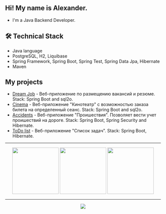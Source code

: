## Hi! My name is Alexander. 
- I'm a Java Backend Developer.

## 🛠 Technical Stack
*   Java language
*   PostgreSQL, H2, Liquibase
*   Spring Framework, Spring Boot, Spring Test, Spring Data Jpa, Hibernate
*   Maven

## My projects
* [Dream Job](https://github.com/aseldom/job4j_dreamjob) - Веб-приложение по размещению вакансий и резюме. Stack: Spring Boot and sql2o.
* [Cinema](https://github.com/aseldom/job4j_cinema_web) - Веб-приложение "Кинотеатр" с возможностью заказа билета на определенный сеанс. Stack: Spring Boot and sql2o.
* [Accidents](https://github.com/aseldom/job4j_accidents) - Веб-приложение "Проишествия". Позволяет вести учет проишествий на дороге. Stack: Spring Boot, Spring Security and Hibernate.
* [ToDo list](https://github.com/aseldom/job4j_todo) - Веб-приложение "Список задач". Stack: Spring Boot, Hibernate.

-----
<p align='center'>
   <a href="https://github-readme-streak-stats.herokuapp.com?user=aseldom&card_width=">
       <img height=150 src="https://github-readme-streak-stats.herokuapp.com?user=aseldom"/></a>
   <a href="https://github-readme-stats.vercel.app/api?username=aseldom&show_icons=true&count_private=true">
       <img height=150 src="https://github-readme-stats.vercel.app/api?username=aseldom&show_icons=true&count_private=true"/></a>
   <a href="https://github-readme-stats.vercel.app/api/top-langs/?username=aseldom&layout=compact">
       <img height=150 src="https://github-readme-stats.vercel.app/api/top-langs/?username=aseldom&layout=compact"/></a>
</p>

----
<div align="center">
   <a href="https://github.com/aseldom/github-profile-views-counter">
       <img src="https://komarev.com/ghpvc/?username=aseldom">
   </a>
</div>


<!--
**aseldom/aseldom** is a ✨ _special_ ✨ repository because its `README.md` (this file) appears on your GitHub profile.

Here are some ideas to get you started:

- 🔭 I’m currently working on ...
- 🌱 I’m currently learning ...
- 👯 I’m looking to collaborate on ...
- 🤔 I’m looking for help with ...
- 💬 Ask me about ...
- 📫 How to reach me: ...
- 😄 Pronouns: ...
- ⚡ Fun fact: ...
-->
